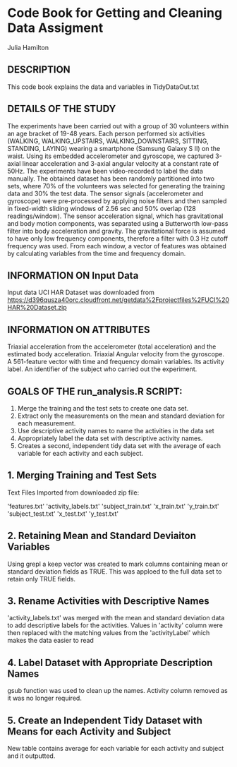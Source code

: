 # Code Book for Getting and Cleaning Data Assigment
Julia Hamilton

## DESCRIPTION 
This code book explains the data and variables in TidyDataOut.txt

## DETAILS OF THE STUDY
The experiments have been carried out with a group of 30 volunteers within an age bracket of 19-48 years. Each person performed six activities (WALKING, WALKING_UPSTAIRS, WALKING_DOWNSTAIRS, SITTING, STANDING, LAYING) wearing a smartphone (Samsung Galaxy S II) on the waist. Using its embedded accelerometer and gyroscope, we captured 3-axial linear acceleration and 3-axial angular velocity at a constant rate of 50Hz. The experiments have been video-recorded to label the data manually. The obtained dataset has been randomly partitioned into two sets, where 70% of the volunteers was selected for generating the training data and 30% the test data. 
The sensor signals (accelerometer and gyroscope) were pre-processed by applying noise filters and then sampled in fixed-width sliding windows of 2.56 sec and 50% overlap (128 readings/window). The sensor acceleration signal, which has gravitational and body motion components, was separated using a Butterworth low-pass filter into body acceleration and gravity. The gravitational force is assumed to have only low frequency components, therefore a filter with 0.3 Hz cutoff frequency was used. From each window, a vector of features was obtained by calculating variables from the time and frequency domain. 

## INFORMATION ON Input Data
Input data UCI HAR Dataset was downloaded from https://d396qusza40orc.cloudfront.net/getdata%2Fprojectfiles%2FUCI%20HAR%20Dataset.zip 

## INFORMATION ON ATTRIBUTES
Triaxial acceleration from the accelerometer (total acceleration) and the estimated body acceleration.
Triaxial Angular velocity from the gyroscope.
A 561-feature vector with time and frequency domain variables.
Its activity label.
An identifier of the subject who carried out the experiment.

## GOALS OF THE run_analysis.R SCRIPT:
1. Merge the training and the test sets to create one data set. 
2. Extract only the measurements on the mean and standard deviation for each measurement. 
3. Use descriptive activity names to name the activities in the data set 
4. Appropriately label the data set with descriptive activity names. 
5. Creates a second, independent tidy data set with the average of each variable for each activity and each subject.

##  1. Merging Training and Test Sets
Text Files Imported from downloaded zip file:

'features.txt'
'activity_labels.txt'
'subject_train.txt'
'x_train.txt'
'y_train.txt'
'subject_test.txt'
'x_test.txt'
'y_test.txt'

## 2. Retaining Mean and Standard Deviaiton Variables
Using grepl a keep vector was created to mark columns containing mean or standard deviation fields as TRUE. This was apploed to the full data set to retain only TRUE fields.

## 3. Rename Activities with Descriptive Names
'activity_labels.txt' was merged with the mean and standard deviation data to add descriptive labels for the activities.
Values in 'activity' column were then replaced with the matching values from the 'activityLabel' which makes the data easier to read

## 4. Label Dataset with Appropriate Description Names
gsub function was used to clean up the names. Activity column removed as it was no longer required.

## 5. Create an Independent Tidy Dataset with Means for each Activity and Subject
New table contains average for each variable for each activity and subject and it outputted.

